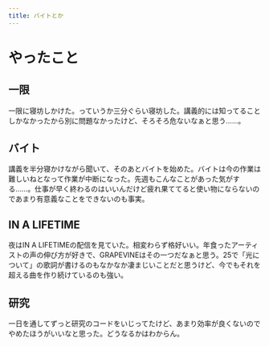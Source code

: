 ```yaml
---
title: バイトとか
---
```


# やったこと

## 一限

一限に寝坊しかけた。っていうか三分ぐらい寝坊した。講義的には知ってることしかなかったから別に問題なかったけど、そろそろ危ないなぁと思う……。

## バイト

講義を半分寝かけながら聞いて、そのあとバイトを始めた。バイトは今の作業は難しいねとなって作業が中断になった。先週もこんなことがあった気がする……。仕事が早く終わるのはいいんだけど疲れ果ててると使い物にならないのであまり有意義なことをできないのも事実。

## IN A LIFETIME

夜はIN A LIFETIMEの配信を見ていた。相変わらず格好いい。年食ったアーティストの声の伸び方が好きで、GRAPEVINEはその一つだなぁと思う。25で「光について」の歌詞が書けるのもなかなか凄まじいことだと思うけど、今でもそれを超える曲を作り続けているのも強い。

## 研究

一日を通してずっと研究のコードをいじってたけど、あまり効率が良くないのでやめたほうがいいなと思った。どうなるかはわからん。
